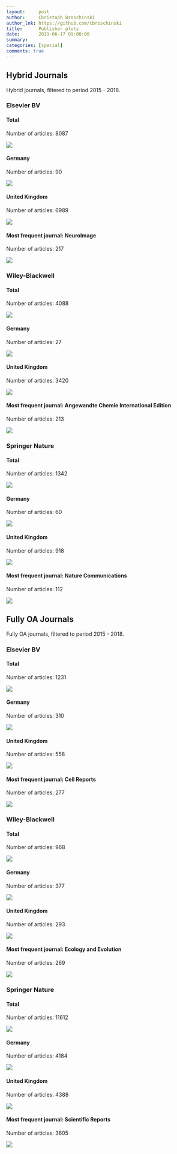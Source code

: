 ```yaml
---
layout:     post
author:     Christoph Broschinski
author_lnk: https://github.com/cbroschinski
title:      Publisher plots
date:       2019-06-17 09:00:00
summary:    
categories: [special]
comments: true
---
```







## Hybrid Journals

Hybrid journals, filtered to period 2015 - 2018.



###  Elsevier BV 



#### Total 

Number of articles:  8087 

![](/special_figures/elsevier_bv_hybrid_total.png)

#### Germany 

Number of articles:  90 

![](/special_figures/elsevier_bv_hybrid_germany.png)

#### United Kingdom 

Number of articles:  6989 

![](/special_figures/elsevier_bv_hybrid_uk.png)

#### Most frequent journal: NeuroImage 

Number of articles:  217 

![](/special_figures/elsevier_bv_hybrid_mfj.png)

###  Wiley-Blackwell 



#### Total 

Number of articles:  4088 

![](/special_figures/wiley-blackwell_hybrid_total.png)

#### Germany 

Number of articles:  27 

![](/special_figures/wiley-blackwell_hybrid_germany.png)

#### United Kingdom 

Number of articles:  3420 

![](/special_figures/wiley-blackwell_hybrid_uk.png)

#### Most frequent journal: Angewandte Chemie International Edition 

Number of articles:  213 

![](/special_figures/wiley-blackwell_hybrid_mfj.png)

###  Springer Nature 



#### Total 

Number of articles:  1342 

![](/special_figures/springer_nature_hybrid_total.png)

#### Germany 

Number of articles:  60 

![](/special_figures/springer_nature_hybrid_germany.png)

#### United Kingdom 

Number of articles:  918 

![](/special_figures/springer_nature_hybrid_uk.png)

#### Most frequent journal: Nature Communications 

Number of articles:  112 

![](/special_figures/springer_nature_hybrid_mfj.png)

## Fully OA Journals

Fully OA journals, filtered to period 2015 - 2018.



###  Elsevier BV 



#### Total 

Number of articles:  1231 

![](/special_figures/elsevier_bv_gold_oa_total.png)

#### Germany 

Number of articles:  310 

![](/special_figures/elsevier_bv_gold_oa_germany.png)

#### United Kingdom 

Number of articles:  558 

![](/special_figures/elsevier_bv_gold_oa_uk.png)

#### Most frequent journal: Cell Reports 

Number of articles:  277 

![](/special_figures/elsevier_bv_gold_oa_mfj.png)

###  Wiley-Blackwell 



#### Total 

Number of articles:  968 

![](/special_figures/wiley-blackwell_gold_oa_total.png)

#### Germany 

Number of articles:  377 

![](/special_figures/wiley-blackwell_gold_oa_germany.png)

#### United Kingdom 

Number of articles:  293 

![](/special_figures/wiley-blackwell_gold_oa_uk.png)

#### Most frequent journal: Ecology and Evolution 

Number of articles:  269 

![](/special_figures/wiley-blackwell_gold_oa_mfj.png)

###  Springer Nature 



#### Total 

Number of articles:  11612 

![](/special_figures/springer_nature_gold_oa_total.png)

#### Germany 

Number of articles:  4184 

![](/special_figures/springer_nature_gold_oa_germany.png)

#### United Kingdom 

Number of articles:  4388 

![](/special_figures/springer_nature_gold_oa_uk.png)

#### Most frequent journal: Scientific Reports 

Number of articles:  3605 

![](/special_figures/springer_nature_gold_oa_mfj.png)

